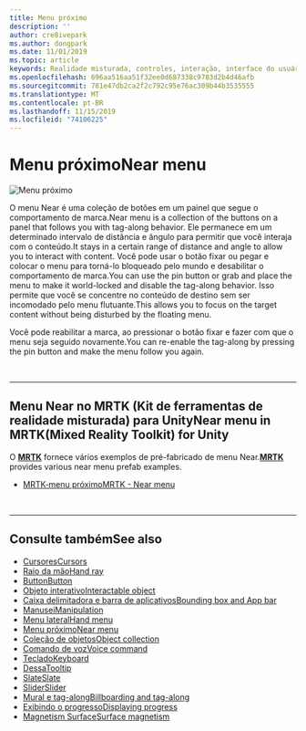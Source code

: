 ```yaml
---
title: Menu próximo
description: ''
author: cre8ivepark
ms.author: dongpark
ms.date: 11/01/2019
ms.topic: article
keywords: Realidade misturada, controles, interação, interface do usuário, UX
ms.openlocfilehash: 696aa516aa51f32ee0d687338c9783d2b4d46afb
ms.sourcegitcommit: 781e47db2ca2f2c792c95e76ac309b44b3535555
ms.translationtype: MT
ms.contentlocale: pt-BR
ms.lasthandoff: 11/15/2019
ms.locfileid: "74106225"
---
```

# <a name="near-menu"></a><span data-ttu-id="be294-103">Menu próximo</span><span class="sxs-lookup"><span data-stu-id="be294-103">Near menu</span></span>

![Menu próximo](images/UX/UX_Hero_NearMenu.jpg)

<span data-ttu-id="be294-105">O menu Near é uma coleção de botões em um painel que segue o comportamento de marca.</span><span class="sxs-lookup"><span data-stu-id="be294-105">Near menu is a collection of the buttons on a panel that follows you with tag-along behavior.</span></span> <span data-ttu-id="be294-106">Ele permanece em um determinado intervalo de distância e ângulo para permitir que você interaja com o conteúdo.</span><span class="sxs-lookup"><span data-stu-id="be294-106">It stays in a certain range of distance and angle to allow you to interact with content.</span></span> <span data-ttu-id="be294-107">Você pode usar o botão fixar ou pegar e colocar o menu para torná-lo bloqueado pelo mundo e desabilitar o comportamento de marca.</span><span class="sxs-lookup"><span data-stu-id="be294-107">You can use the pin button or grab and place the menu to make it world-locked and disable the tag-along behavior.</span></span> <span data-ttu-id="be294-108">Isso permite que você se concentre no conteúdo de destino sem ser incomodado pelo menu flutuante.</span><span class="sxs-lookup"><span data-stu-id="be294-108">This allows you to focus on the target content without being disturbed by the floating menu.</span></span>

<span data-ttu-id="be294-109">Você pode reabilitar a marca, ao pressionar o botão fixar e fazer com que o menu seja seguido novamente.</span><span class="sxs-lookup"><span data-stu-id="be294-109">You can re-enable the tag-along by pressing the pin button and make the menu follow you again.</span></span>

<br>

---

## <a name="near-menu-in-mrtkmixed-reality-toolkit-for-unity"></a><span data-ttu-id="be294-110">Menu Near no MRTK (Kit de ferramentas de realidade misturada) para Unity</span><span class="sxs-lookup"><span data-stu-id="be294-110">Near menu in MRTK(Mixed Reality Toolkit) for Unity</span></span>
<span data-ttu-id="be294-111">O **[MRTK](https://github.com/Microsoft/MixedRealityToolkit-Unity)** fornece vários exemplos de pré-fabricado de menu Near.</span><span class="sxs-lookup"><span data-stu-id="be294-111">**[MRTK](https://github.com/Microsoft/MixedRealityToolkit-Unity)** provides various near menu prefab examples.</span></span>

* [<span data-ttu-id="be294-112">MRTK-menu próximo</span><span class="sxs-lookup"><span data-stu-id="be294-112">MRTK - Near menu</span></span>](https://microsoft.github.io/MixedRealityToolkit-Unity/Documentation/README_NearMenu.html)


<br>

---


## <a name="see-also"></a><span data-ttu-id="be294-113">Consulte também</span><span class="sxs-lookup"><span data-stu-id="be294-113">See also</span></span>

* [<span data-ttu-id="be294-114">Cursores</span><span class="sxs-lookup"><span data-stu-id="be294-114">Cursors</span></span>](cursors.md)
* [<span data-ttu-id="be294-115">Raio da mão</span><span class="sxs-lookup"><span data-stu-id="be294-115">Hand ray</span></span>](point-and-commit.md)
* [<span data-ttu-id="be294-116">Button</span><span class="sxs-lookup"><span data-stu-id="be294-116">Button</span></span>](button.md)
* [<span data-ttu-id="be294-117">Objeto interativo</span><span class="sxs-lookup"><span data-stu-id="be294-117">Interactable object</span></span>](interactable-object.md)
* [<span data-ttu-id="be294-118">Caixa delimitadora e barra de aplicativos</span><span class="sxs-lookup"><span data-stu-id="be294-118">Bounding box and App bar</span></span>](app-bar-and-bounding-box.md)
* [<span data-ttu-id="be294-119">Manusei</span><span class="sxs-lookup"><span data-stu-id="be294-119">Manipulation</span></span>](direct-manipulation.md)
* [<span data-ttu-id="be294-120">Menu lateral</span><span class="sxs-lookup"><span data-stu-id="be294-120">Hand menu</span></span>](hand-menu.md)
* [<span data-ttu-id="be294-121">Menu próximo</span><span class="sxs-lookup"><span data-stu-id="be294-121">Near menu</span></span>](near-menu.md)
* [<span data-ttu-id="be294-122">Coleção de objetos</span><span class="sxs-lookup"><span data-stu-id="be294-122">Object collection</span></span>](object-collection.md)
* [<span data-ttu-id="be294-123">Comando de voz</span><span class="sxs-lookup"><span data-stu-id="be294-123">Voice command</span></span>](voice-input.md)
* [<span data-ttu-id="be294-124">Teclado</span><span class="sxs-lookup"><span data-stu-id="be294-124">Keyboard</span></span>](keyboard.md)
* [<span data-ttu-id="be294-125">Dessa</span><span class="sxs-lookup"><span data-stu-id="be294-125">Tooltip</span></span>](tooltip.md)
* [<span data-ttu-id="be294-126">Slate</span><span class="sxs-lookup"><span data-stu-id="be294-126">Slate</span></span>](slate.md)
* [<span data-ttu-id="be294-127">Slider</span><span class="sxs-lookup"><span data-stu-id="be294-127">Slider</span></span>](slider.md)
* [<span data-ttu-id="be294-128">Mural e tag-along</span><span class="sxs-lookup"><span data-stu-id="be294-128">Billboarding and tag-along</span></span>](billboarding-and-tag-along.md)
* [<span data-ttu-id="be294-129">Exibindo o progresso</span><span class="sxs-lookup"><span data-stu-id="be294-129">Displaying progress</span></span>](progress.md)
* [<span data-ttu-id="be294-130">Magnetism Surface</span><span class="sxs-lookup"><span data-stu-id="be294-130">Surface magnetism</span></span>](surface-magnetism.md)
